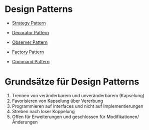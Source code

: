 # Design Patterns

* [Strategy Pattern](StrategyPattern)
* [Decorator Pattern](DecoratorPattern)
* [Observer Pattern](ObserverPattern)
* [Factory Pattern](FactoryPattern)

* [Command Pattern](CommandPattern)


# Grundsätze für Design Patterns

1) Trennen von veränderbarem und unveränderbarem (Kapselung)
1) Favorisieren von Kapselung über Vererbung
1) Programmieren auf interfaces und nicht auf Implementierungen
1) Streben nach loser Koppelung
1) Offen für Erweiterungen und geschlossen für Modifikationen/Änderungen
